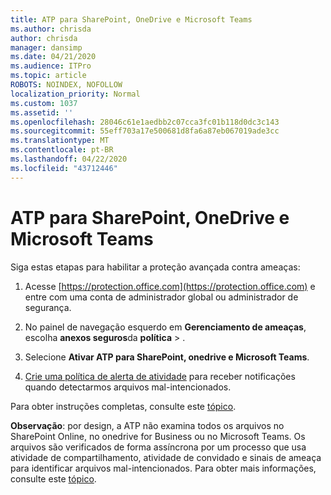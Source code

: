 ```yaml
---
title: ATP para SharePoint, OneDrive e Microsoft Teams
ms.author: chrisda
author: chrisda
manager: dansimp
ms.date: 04/21/2020
ms.audience: ITPro
ms.topic: article
ROBOTS: NOINDEX, NOFOLLOW
localization_priority: Normal
ms.custom: 1037
ms.assetid: ''
ms.openlocfilehash: 28046c61e1aedbb2c07cca3fc01b118d0dc3c143
ms.sourcegitcommit: 55eff703a17e500681d8fa6a87eb067019ade3cc
ms.translationtype: MT
ms.contentlocale: pt-BR
ms.lasthandoff: 04/22/2020
ms.locfileid: "43712446"
---
```

# <a name="atp-for-sharepoint-onedrive-and-microsoft-teams"></a>ATP para SharePoint, OneDrive e Microsoft Teams

Siga estas etapas para habilitar a proteção avançada contra ameaças:

1. Acesse [https://protection.office.com](https://protection.office.com) e entre com uma conta de administrador global ou administrador de segurança.

2. No painel de navegação esquerdo em **Gerenciamento de ameaças**, escolha **anexos seguros**da **política** \> .

3. Selecione **Ativar ATP para SharePoint, onedrive e Microsoft Teams**.

4. [Crie uma política de alerta de atividade](https://docs.microsoft.com/office365/securitycompliance/create-activity-alerts) para receber notificações quando detectarmos arquivos mal-intencionados.

Para obter instruções completas, consulte este [tópico](https://docs.microsoft.com/office365/securitycompliance/turn-on-atp-for-spo-odb-and-teams).

**Observação**: por design, a ATP não examina todos os arquivos no SharePoint Online, no onedrive for Business ou no Microsoft Teams. Os arquivos são verificados de forma assíncrona por um processo que usa atividade de compartilhamento, atividade de convidado e sinais de ameaça para identificar arquivos mal-intencionados. Para obter mais informações, consulte este [tópico](https://docs.microsoft.com/office365/securitycompliance/atp-for-spo-odb-and-teams).
